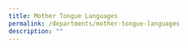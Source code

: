 ```yaml
---
title: Mother Tongue Languages
permalink: /departments/mother-tongue-languages
description: ""
---
```

